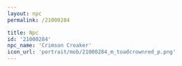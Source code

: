 ```yaml
---
layout: npc
permalink: /21000284

title: Npc
id: '21000284'
npc_name: 'Crimson Croaker'
icon_url: 'portrait/mob/21000284_m_toadcrownred_p.png'
---
```

